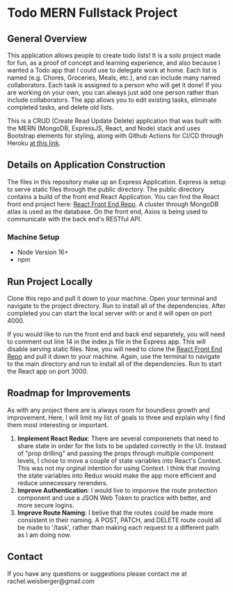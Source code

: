 # Todo MERN Fullstack Project 

## General Overview
<p>This application allows people to create todo lists! It is a solo project made for fun, as a proof of concept and learning experience, and also because I wanted a Todo app that I could use to delegate work at home. Each list is named (e.g. Chores, Groceries, Meals, etc.), and can include many named collaborators. Each task is assigned to a person who will get it done! If you are working on your own, you can always just add one person rather than include collaborators. The app allows you to edit existing tasks, eliminate completed tasks, and delete old lists.</p>

<p>This is a CRUD (Create Read Update Delete) application that was built with the MERN (MongoDB, ExpressJS, React, and Node) stack and uses Bootstrap elements for styling, along with Github Actions for CI/CD through Heroku <a href="https://todo-app-rw.herokuapp.com/">at this link</a>.</p>

## Details on Application Construction
<p> The files in this repository make up an Express Application. Express is setup to serve static files through the public directory. The public directory contains a build of the front end React Application. You can find the React front end project here: <a href="https://github.com/rweisberger/family-todo-list">React Front End Repo</a>. A cluster through MongoDB atlas is used as the database. On the front end, Axios is being used to communicate with the back end's RESTful API. </p>

### Machine Setup
<ul>
  <li>Node Version 16+</li>
  <li>npm</li>
</ul>

## Run Project Locally

<p> Clone this repo and pull it down to your machine. Open your terminal and navigate to the project directory. Run <npm install> to install all of the dependencies. After completed you can start the local server with <npm start> or <nodemon start> and it will open on port 4000.
  
<p>If you would like to run the front end and back end separetely, you will need to comment out line 14 in the index.js file in the Express app. This will disable serving static files. Now, you will need to clone the <a href="https://github.com/rweisberger/family-todo-list">React Front End Repo</a> and pull it down to your machine. Again, use the terminal to navigate to the main directory and run <npm install> to install all of the dependencies. Run <npm start> to start the React app on port 3000.</p>
  
## Roadmap for Improvements
<p>As with any project there are is always room for boundless growth and improvement. Here, I will limit my list of goals to three and explain why I find them most interesting or important.</p>
<ol>
  <li><b>Implement React Redux</b>: There are several componenets that need to share state in order for the lists to be updated correctly in the UI. Instead of "prop drilling" and passing the props through multiple component levels, I chose to move a couple of state variables into React's Context. This was not my orginal intention for using Context. I think that moving the state variables into Redux would make the app more efficient and reduce unnecessary rerenders.</li>
  <li><b>Improve Authentication</b>: I would live to imporove the route protection component and use a JSON Web Token to practice with better, and more secure logins.</li>
  <li><b>Improve Route Naming</b>: I belive that the routes could be made more consistent in their naming. A POST, PATCH, and DELETE route could all be made to '/task', rather than making each request to a different path as I am doing now.</li>
</ol>
  
## Contact
<p>If you have any questions or suggestions please contact me at rachel.weisberger@gmail.com</p>
  
  
